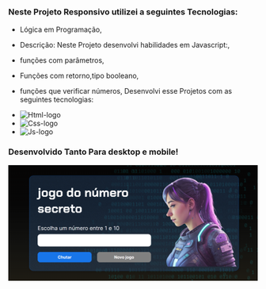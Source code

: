 <h1></h1>

<h3>Neste Projeto Responsivo utilizei a seguintes Tecnologias:</h3>

  - Lógica em Programação,
  - Descrição: Neste Projeto desenvolvi habilidades em Javascript:,
  - funções com parâmetros,
  - Funções com retorno,tipo booleano,
  - funções que verificar números, 
  Desenvolvi esse Projetos com as seguintes tecnologias:

- <img src="https://img.shields.io/badge/HTML5-E34F26?style=for-the-badge&logo=html5&logoColor=white" alt="Html-logo"/>
- <img src="https://img.shields.io/badge/CSS3-1572B6?style=for-the-badge&logo=css3&logoColor=white" alt="Css-logo"/>
- <img src="https://img.shields.io/badge/JavaScript-F7DF1E?style=for-the-badge&logo=javascript&logoColor=black" alt="Js-logo"/>
  <br>
<h3>Desenvolvido Tanto Para desktop e mobile!</h3>
  <img src= "https://github.com/leonardosantos10/Projeto-jogo-do-numero-secreto/blob/main/img/img%20desktop.png?raw=true"/>
